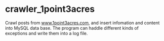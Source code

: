 # crawler_1point3acres
Crawl posts from www.1point3acres.com, and insert infomation and content into MySQL data base.
The program can haddle different kinds of exceptions and write them into a log file.
